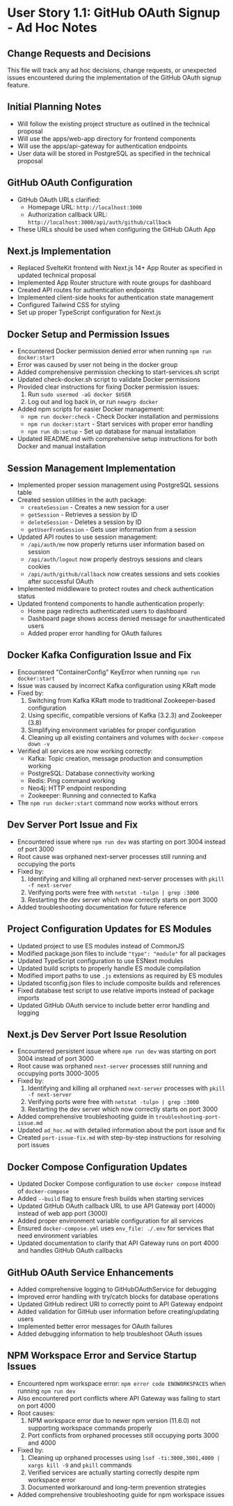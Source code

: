 # User Story 1.1: GitHub OAuth Signup - Ad Hoc Notes

## Change Requests and Decisions

This file will track any ad hoc decisions, change requests, or unexpected issues encountered during the implementation of the GitHub OAuth signup feature.

## Initial Planning Notes

- Will follow the existing project structure as outlined in the technical proposal
- Will use the apps/web-app directory for frontend components
- Will use the apps/api-gateway for authentication endpoints
- User data will be stored in PostgreSQL as specified in the technical proposal

## GitHub OAuth Configuration

- GitHub OAuth URLs clarified:
  - Homepage URL: `http://localhost:3000`
  - Authorization callback URL: `http://localhost:3000/api/auth/github/callback`
- These URLs should be used when configuring the GitHub OAuth App

## Next.js Implementation

- Replaced SvelteKit frontend with Next.js 14+ App Router as specified in updated technical proposal
- Implemented App Router structure with route groups for dashboard
- Created API routes for authentication endpoints
- Implemented client-side hooks for authentication state management
- Configured Tailwind CSS for styling
- Set up proper TypeScript configuration for Next.js

## Docker Setup and Permission Issues

- Encountered Docker permission denied error when running `npm run docker:start`
- Error was caused by user not being in the docker group
- Added comprehensive permission checking to start-services.sh script
- Updated check-docker.sh script to validate Docker permissions
- Provided clear instructions for fixing Docker permission issues:
  1. Run `sudo usermod -aG docker $USER`
  2. Log out and log back in, or run `newgrp docker`
- Added npm scripts for easier Docker management:
  - `npm run docker:check` - Check Docker installation and permissions
  - `npm run docker:start` - Start services with proper error handling
  - `npm run db:setup` - Set up database for manual installation
- Updated README.md with comprehensive setup instructions for both Docker and manual installation

## Session Management Implementation

- Implemented proper session management using PostgreSQL sessions table
- Created session utilities in the auth package:
  - `createSession` - Creates a new session for a user
  - `getSession` - Retrieves a session by ID
  - `deleteSession` - Deletes a session by ID
  - `getUserFromSession` - Gets user information from a session
- Updated API routes to use session management:
  - `/api/auth/me` now properly returns user information based on session
  - `/api/auth/logout` now properly destroys sessions and clears cookies
  - `/api/auth/github/callback` now creates sessions and sets cookies after successful OAuth
- Implemented middleware to protect routes and check authentication status
- Updated frontend components to handle authentication properly:
  - Home page redirects authenticated users to dashboard
  - Dashboard page shows access denied message for unauthenticated users
  - Added proper error handling for OAuth failures

## Docker Kafka Configuration Issue and Fix

- Encountered "ContainerConfig" KeyError when running `npm run docker:start`
- Issue was caused by incorrect Kafka configuration using KRaft mode
- Fixed by:
  1. Switching from Kafka KRaft mode to traditional Zookeeper-based configuration
  2. Using specific, compatible versions of Kafka (3.2.3) and Zookeeper (3.8)
  3. Simplifying environment variables for proper configuration
  4. Cleaning up all existing containers and volumes with `docker-compose down -v`
- Verified all services are now working correctly:
  - Kafka: Topic creation, message production and consumption working
  - PostgreSQL: Database connectivity working
  - Redis: Ping command working
  - Neo4j: HTTP endpoint responding
  - Zookeeper: Running and connected to Kafka
- The `npm run docker:start` command now works without errors

## Dev Server Port Issue and Fix

- Encountered issue where `npm run dev` was starting on port 3004 instead of port 3000
- Root cause was orphaned next-server processes still running and occupying the ports
- Fixed by:
  1. Identifying and killing all orphaned next-server processes with `pkill -f next-server`
  2. Verifying ports were free with `netstat -tulpn | grep :3000`
  3. Restarting the dev server which now correctly starts on port 3000
- Added troubleshooting documentation for future reference

## Project Configuration Updates for ES Modules

- Updated project to use ES modules instead of CommonJS
- Modified package.json files to include `"type": "module"` for all packages
- Updated TypeScript configuration to use ESNext modules
- Updated build scripts to properly handle ES module compilation
- Modified import paths to use `.js` extensions as required by ES modules
- Updated tsconfig.json files to include composite builds and references
- Fixed database test script to use relative imports instead of package imports
- Updated GitHub OAuth service to include better error handling and logging

## Next.js Dev Server Port Issue Resolution

- Encountered persistent issue where `npm run dev` was starting on port 3004 instead of port 3000
- Root cause was orphaned `next-server` processes still running and occupying ports 3000-3005
- Fixed by:
  1. Identifying and killing all orphaned `next-server` processes with `pkill -f next-server`
  2. Verifying ports were free with `netstat -tulpn | grep :3000`
  3. Restarting the dev server which now correctly starts on port 3000
- Added comprehensive troubleshooting guide in `troubleshooting-port-issue.md`
- Updated `ad_hoc.md` with detailed information about the port issue and fix
- Created `port-issue-fix.md` with step-by-step instructions for resolving port issues

## Docker Compose Configuration Updates

- Updated Docker Compose configuration to use `docker compose` instead of `docker-compose`
- Added `--build` flag to ensure fresh builds when starting services
- Updated GitHub OAuth callback URL to use API Gateway port (4000) instead of web app port (3000)
- Added proper environment variable configuration for all services
- Ensured `docker-compose.yml` uses `env_file: ./.env` for services that need environment variables
- Updated documentation to clarify that API Gateway runs on port 4000 and handles GitHub OAuth callbacks

## GitHub OAuth Service Enhancements

- Added comprehensive logging to GitHubOAuthService for debugging
- Improved error handling with try/catch blocks for database operations
- Updated GitHub redirect URI to correctly point to API Gateway endpoint
- Added validation for GitHub user information before creating/updating users
- Implemented better error messages for OAuth failures
- Added debugging information to help troubleshoot OAuth issues

## NPM Workspace Error and Service Startup Issues

- Encountered npm workspace error: `npm error code ENOWORKSPACES` when running `npm run dev`
- Also encountered port conflicts where API Gateway was failing to start on port 4000
- Root causes:
  1. NPM workspace error due to newer npm version (11.6.0) not supporting workspace commands properly
  2. Port conflicts from orphaned processes still occupying ports 3000 and 4000
- Fixed by:
  1. Cleaning up orphaned processes using `lsof -ti:3000,3001,4000 | xargs kill -9` and `pkill` commands
  2. Verified services are actually starting correctly despite npm workspace error
  3. Documented workaround and long-term prevention strategies
- Added comprehensive troubleshooting guide for npm workspace issues